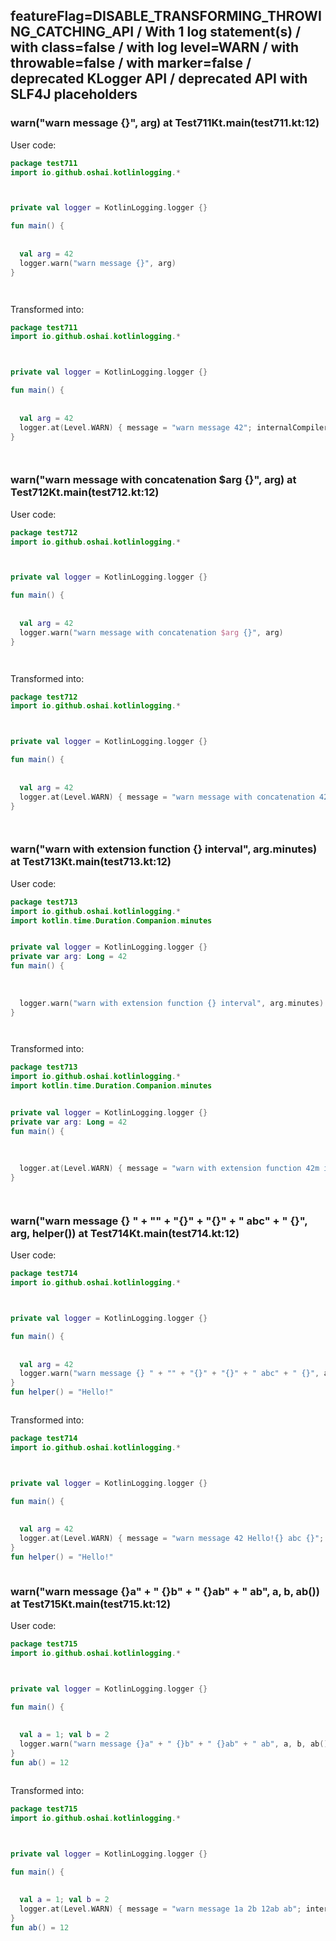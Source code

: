 ## featureFlag=DISABLE_TRANSFORMING_THROWING_CATCHING_API / With 1 log statement(s) / with class=false / with log level=WARN / with throwable=false / with marker=false / deprecated KLogger API / deprecated API with SLF4J placeholders



###  warn("warn message {}", arg) at Test711Kt.main(test711.kt:12)

User code:
```kotlin
package test711
import io.github.oshai.kotlinlogging.*



private val logger = KotlinLogging.logger {}

fun main() {
  
  
  val arg = 42
  logger.warn("warn message {}", arg)
}




```
  
Transformed into:
```kotlin
package test711
import io.github.oshai.kotlinlogging.*



private val logger = KotlinLogging.logger {}

fun main() {
  
  
  val arg = 42
  logger.at(Level.WARN) { message = "warn message 42"; internalCompilerData = KLoggingEventBuilder.InternalCompilerData(messageTemplate = ""warn message {}"", className = "test711.Test711Kt", methodName = "main", fileName = "test711.kt", lineNumber = 12)
}




```

###  warn("warn message with concatenation $arg {}", arg) at Test712Kt.main(test712.kt:12)

User code:
```kotlin
package test712
import io.github.oshai.kotlinlogging.*



private val logger = KotlinLogging.logger {}

fun main() {
  
  
  val arg = 42
  logger.warn("warn message with concatenation $arg {}", arg)
}




```
  
Transformed into:
```kotlin
package test712
import io.github.oshai.kotlinlogging.*



private val logger = KotlinLogging.logger {}

fun main() {
  
  
  val arg = 42
  logger.at(Level.WARN) { message = "warn message with concatenation 42 42"; internalCompilerData = KLoggingEventBuilder.InternalCompilerData(messageTemplate = ""warn message with concatenation $arg {}"", className = "test712.Test712Kt", methodName = "main", fileName = "test712.kt", lineNumber = 12)
}




```

###  warn("warn with extension function {} interval", arg.minutes) at Test713Kt.main(test713.kt:12)

User code:
```kotlin
package test713
import io.github.oshai.kotlinlogging.*
import kotlin.time.Duration.Companion.minutes


private val logger = KotlinLogging.logger {}
private var arg: Long = 42
fun main() {
  
  
  
  logger.warn("warn with extension function {} interval", arg.minutes)
}




```
  
Transformed into:
```kotlin
package test713
import io.github.oshai.kotlinlogging.*
import kotlin.time.Duration.Companion.minutes


private val logger = KotlinLogging.logger {}
private var arg: Long = 42
fun main() {
  
  
  
  logger.at(Level.WARN) { message = "warn with extension function 42m interval"; internalCompilerData = KLoggingEventBuilder.InternalCompilerData(messageTemplate = ""warn with extension function {} interval"", className = "test713.Test713Kt", methodName = "main", fileName = "test713.kt", lineNumber = 12)
}




```

###  warn("warn message {} " + "" + "{}" + "{}" + " abc" + " {}", arg, helper()) at Test714Kt.main(test714.kt:12)

User code:
```kotlin
package test714
import io.github.oshai.kotlinlogging.*



private val logger = KotlinLogging.logger {}

fun main() {
  
  
  val arg = 42
  logger.warn("warn message {} " + "" + "{}" + "{}" + " abc" + " {}", arg, helper())
}
fun helper() = "Hello!"



```
  
Transformed into:
```kotlin
package test714
import io.github.oshai.kotlinlogging.*



private val logger = KotlinLogging.logger {}

fun main() {
  
  
  val arg = 42
  logger.at(Level.WARN) { message = "warn message 42 Hello!{} abc {}"; internalCompilerData = KLoggingEventBuilder.InternalCompilerData(messageTemplate = ""warn message {} " + "" + "{}" + "{}" + " abc" + " {}"", className = "test714.Test714Kt", methodName = "main", fileName = "test714.kt", lineNumber = 12)
}
fun helper() = "Hello!"



```

###  warn("warn message {}a" + " {}b" + " {}ab" + " ab", a, b, ab()) at Test715Kt.main(test715.kt:12)

User code:
```kotlin
package test715
import io.github.oshai.kotlinlogging.*



private val logger = KotlinLogging.logger {}

fun main() {
  
  
  val a = 1; val b = 2
  logger.warn("warn message {}a" + " {}b" + " {}ab" + " ab", a, b, ab())
}
fun ab() = 12



```
  
Transformed into:
```kotlin
package test715
import io.github.oshai.kotlinlogging.*



private val logger = KotlinLogging.logger {}

fun main() {
  
  
  val a = 1; val b = 2
  logger.at(Level.WARN) { message = "warn message 1a 2b 12ab ab"; internalCompilerData = KLoggingEventBuilder.InternalCompilerData(messageTemplate = ""warn message {}a" + " {}b" + " {}ab" + " ab"", className = "test715.Test715Kt", methodName = "main", fileName = "test715.kt", lineNumber = 12)
}
fun ab() = 12



```
